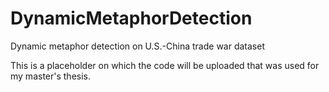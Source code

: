 # DynamicMetaphorDetection
Dynamic metaphor detection on U.S.-China trade war dataset


This is a placeholder on which the code will be uploaded that was used for my master's thesis. 
